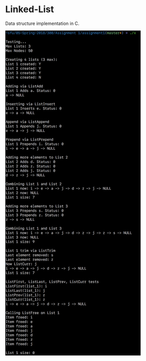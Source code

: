 # Linked-List
Data structure implementation in C.

![Linked List Image](https://github.com/maxim-puchkov/Linked-List/blob/master/Images/Linked%20List.png)

